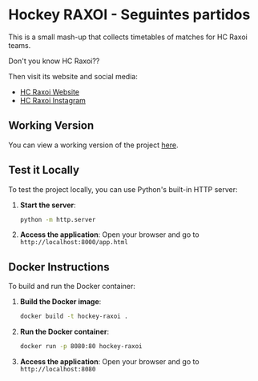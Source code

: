 # Hockey RAXOI - Seguintes partidos

This is a small mash-up that collects timetables of matches for HC Raxoi teams.

Don't you know HC Raxoi??

Then visit its website and social media:

- [HC Raxoi Website](https://raxoi.com/)
- [HC Raxoi Instagram](https://www.instagram.com/hcraxoi/)

## Working Version

You can view a working version of the project [here](https://bit.ly/HCRaxoi).

## Test it Locally

To test the project locally, you can use Python's built-in HTTP server:

1. **Start the server**:
   ```bash
   python -m http.server
   ```

2. **Access the application**:
   Open your browser and go to `http://localhost:8000/app.html`

## Docker Instructions

To build and run the Docker container:

1. **Build the Docker image**:
   ```bash
   docker build -t hockey-raxoi .
   ```

2. **Run the Docker container**:
   ```bash
   docker run -p 8080:80 hockey-raxoi
   ```

3. **Access the application**:
   Open your browser and go to `http://localhost:8080`
